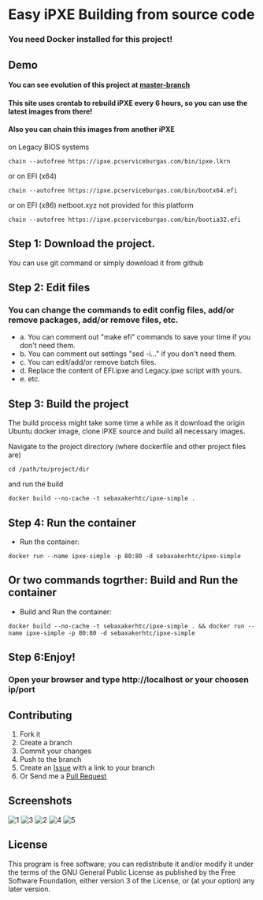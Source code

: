 Easy iPXE Building from source code
===================================
### You need Docker installed for this project!

## Demo
#### You can see evolution of this project at [master-branch](https://github.com/sebaxakerhtc/ipxe-simple)
#### This site uses crontab to rebuild iPXE every 6 hours, so you can use the latest images from there!
#### Also you can chain this images from another iPXE 
on Legacy BIOS systems
```
chain --autofree https://ipxe.pcserviceburgas.com/bin/ipxe.lkrn
```
or on EFI (x64)
```
chain --autofree https://ipxe.pcserviceburgas.com/bin/bootx64.efi
```
or on EFI (x86) netboot.xyz not provided for this platform
```
chain --autofree https://ipxe.pcserviceburgas.com/bin/bootia32.efi
```
## Step 1: Download the project.

You can use git command or simply download it from github

## Step 2: Edit files

### You can change the commands to edit config files, add/or remove packages, add/or remove files, etc.
- a. You can comment out "make efi" commands to save your time if you don't need them.
- b. You can comment out settings "sed -i..." if you don't need them.
- c. You can edit/add/or remove batch files.
- d. Replace the content of EFI.ipxe and Legacy.ipxe script with yours.
- e. etc.

## Step 3: Build the project
The build process might take some time a while as it download the origin Ubuntu docker image,
clone iPXE source and build all necessary images.

Navigate to the project directory (where dockerfile and other project files are)
```
cd /path/to/project/dir
```

and run the build
```
docker build --no-cache -t sebaxakerhtc/ipxe-simple .
```

## Step 4: Run the container
* Run the container:
```
docker run --name ipxe-simple -p 80:80 -d sebaxakerhtc/ipxe-simple
```
## Or two commands togrther: Build and Run the container
* Build and Run the container:
```
docker build --no-cache -t sebaxakerhtc/ipxe-simple . && docker run --name ipxe-simple -p 80:80 -d sebaxakerhtc/ipxe-simple
```

## Step 6:Enjoy!
### Open your browser and type http://localhost or your choosen ip/port

## Contributing
1. Fork it
2. Create a branch
3. Commit your changes
4. Push to the branch
5. Create an [Issue][1] with a link to your branch
6. Or Send me a [Pull Request][2]

[1]: https://github.com/sebaxakerhtc/ipxe-simple/issues
[2]: https://github.com/sebaxakerhtc/ipxe-simple/pull/new/master

## Screenshots
![1](https://user-images.githubusercontent.com/32651506/115465918-fa3af180-a237-11eb-9c42-37836427de60.jpg)
![3](https://user-images.githubusercontent.com/32651506/115466141-53a32080-a238-11eb-9e6f-9650f6ace9fe.jpg)
![2](https://user-images.githubusercontent.com/32651506/115465033-a4197e80-a236-11eb-9ad3-ba6e45c2ea24.png)
![4](https://user-images.githubusercontent.com/32651506/115465170-d75c0d80-a236-11eb-81b4-233386f17305.png)
![5](https://user-images.githubusercontent.com/32651506/115465172-d925d100-a236-11eb-8269-a1c582a4dae4.png)

## License
This program is free software; you can redistribute it and/or modify it under the terms of the GNU General Public License as published by the Free Software Foundation, either version 3 of the License, or (at your option) any later version.
